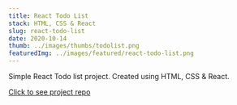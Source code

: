 ```yaml
---
title: React Todo List
stack: HTML, CSS & React
slug: react-todo-list
date: 2020-10-14
thumb: ../images/thumbs/todolist.png
featuredImg: ../images/featured/react-todo-list.png
---
```


Simple React Todo list project. Created using HTML, CSS & React.

[Click to see project repo](https://github.com/vbrodar/react-todo-list)
